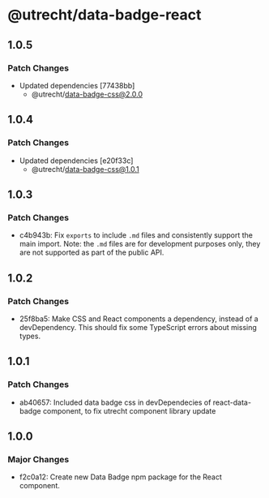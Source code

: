 # @utrecht/data-badge-react

## 1.0.5

### Patch Changes

- Updated dependencies [77438bb]
  - @utrecht/data-badge-css@2.0.0

## 1.0.4

### Patch Changes

- Updated dependencies [e20f33c]
  - @utrecht/data-badge-css@1.0.1

## 1.0.3

### Patch Changes

- c4b943b: Fix `exports` to include `.md` files and consistently support the main import.
  Note: the `.md` files are for development purposes only, they are not supported as part of the public API.

## 1.0.2

### Patch Changes

- 25f8ba5: Make CSS and React components a dependency, instead of a devDependency. This should fix some TypeScript errors about missing types.

## 1.0.1

### Patch Changes

- ab40657: Included data badge css in devDependecies of react-data-badge component, to fix utrecht component library update

## 1.0.0

### Major Changes

- f2c0a12: Create new Data Badge npm package for the React component.

